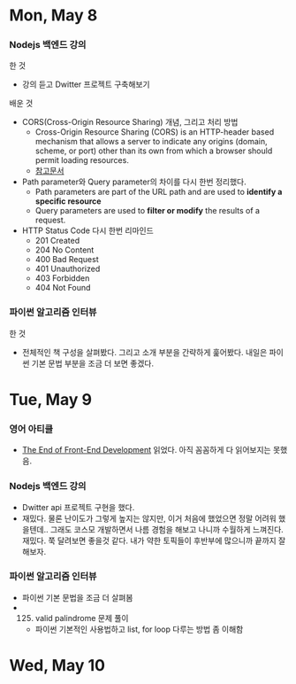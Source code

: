 # Mon, May 8

### Nodejs 백엔드 강의

한 것

- 강의 듣고 Dwitter 프로젝트 구축해보기

배운 것

- CORS(Cross-Origin Resource Sharing) 개념, 그리고 처리 방법
  - Cross-Origin Resource Sharing (CORS) is an HTTP-header based mechanism that allows a server to indicate any origins (domain, scheme, or port) other than its own from which a browser should permit loading resources.
  - [참고문서](https://evan-moon.github.io/2020/05/21/about-cors/)
- Path parameter와 Query parameter의 차이를 다시 한번 정리했다.
  - Path parameters are part of the URL path and are used to **identify a specific resource**
  - Query parameters are used to **filter or modify** the results of a request.
- HTTP Status Code 다시 한번 리마인드
  - 201 Created
  - 204 No Content
  - 400 Bad Request
  - 401 Unauthorized
  - 403 Forbidden
  - 404 Not Found

### 파이썬 알고리즘 인터뷰

한 것

- 전체적인 책 구성을 살펴봤다. 그리고 소개 부분을 간략하게 훑어봤다. 내일은 파이썬 기본 문법 부분을 조금 더 보면 좋겠다.

# Tue, May 9

### 영어 아티클

- [The End of Front-End Development](https://www.joshwcomeau.com/blog/the-end-of-frontend-development/) 읽었다. 아직 꼼꼼하게 다 읽어보지는 못했음.

### Nodejs 백엔드 강의

- Dwitter api 프로젝트 구현을 했다.
- 재밌다. 물론 난이도가 그렇게 높지는 않지만, 이거 처음에 했었으면 정말 어려워 했을텐데.. 그래도 코스모 개발하면서 나름 경험을 해보고 나니까 수월하게 느껴진다. 재밌다. 쭉 달려보면 좋을것 같다. 내가 약한 토픽들이 후반부에 많으니까 끝까지 잘 해보자.

### 파이썬 알고리즘 인터뷰

- 파이썬 기본 문법을 조금 더 살펴봄
- 125. valid palindrome 문제 풀이
  - 파이썬 기본적인 사용법하고 list, for loop 다루는 방법 좀 이해함

# Wed, May 10
